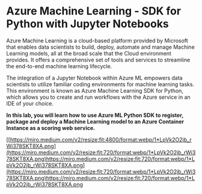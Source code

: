 # Azure Machine Learning - SDK for Python with Jupyter Notebooks

Azure Machine Learning is a cloud-based platform provided by Microsoft that enables data scientists to build, deploy, automate and manage Machine Learning models, all at the broad scale that the Cloud environment provides. It offers a comprehensive set of tools and services to streamline the end-to-end machine learning lifecycle.


The integration of a Jupyter Notebook within Azure ML empowers data scientists to utilize familiar coding environments for machine learning tasks. This environment is known as Azure Machine Learning SDK for Python, which allows you to create and run workflows with the Azure service in an IDE of your choice.

**In this lab, you will learn how to use Azure ML Python SDK to register, package and deploy a Machine Learning model to an Azure Container Instance as a scoring web service.**




[[https://miro.medium.com/v2/resize:fit:4800/format:webp/1*LpVk2O2jb_rWi378SKT8XA.png](https://miro.medium.com/v2/resize:fit:720/format:webp/1*LpVk2O2jb_rWi378SKT8XA.png)https://miro.medium.com/v2/resize:fit:720/format:webp/1*LpVk2O2jb_rWi378SKT8XA.png](https://miro.medium.com/v2/resize:fit:720/format:webp/1*LpVk2O2jb_rWi378SKT8XA.png)https://miro.medium.com/v2/resize:fit:720/format:webp/1*LpVk2O2jb_rWi378SKT8XA.png






